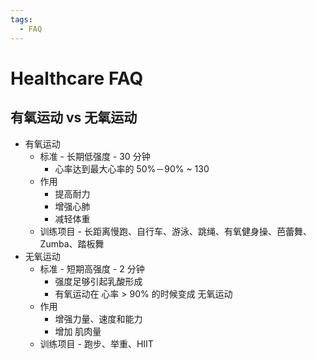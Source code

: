 ```yaml
---
tags:
  - FAQ
---
```


# Healthcare FAQ

## 有氧运动 vs 无氧运动

- 有氧运动
  - 标准 - 长期低强度 - 30 分钟
    - 心率达到最大心率的 50%－90% ~ 130
  - 作用
    - 提高耐力
    - 增强心肺
    - 减轻体重
  - 训练项目 - 长距离慢跑、自行车、游泳、跳绳、有氧健身操、芭蕾舞、Zumba、踏板舞
- 无氧运动
  - 标准 - 短期高强度 - 2 分钟
    - 强度足够引起乳酸形成
    - 有氧运动在 心率 > 90% 的时候变成 无氧运动
  - 作用
    - 增强力量、速度和能力
    - 增加 肌肉量
  - 训练项目 - 跑步、举重、HIIT

